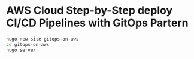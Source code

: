 # AWS Cloud Step-by-Step deploy CI/CD Pipelines with GitOps Partern
```bash
hugo new site gitops-on-aws
cd gitops-on-aws
hugo server
```